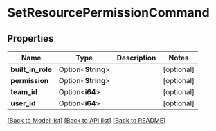 # SetResourcePermissionCommand

## Properties

Name | Type | Description | Notes
------------ | ------------- | ------------- | -------------
**built_in_role** | Option<**String**> |  | [optional]
**permission** | Option<**String**> |  | [optional]
**team_id** | Option<**i64**> |  | [optional]
**user_id** | Option<**i64**> |  | [optional]

[[Back to Model list]](../README.md#documentation-for-models) [[Back to API list]](../README.md#documentation-for-api-endpoints) [[Back to README]](../README.md)


